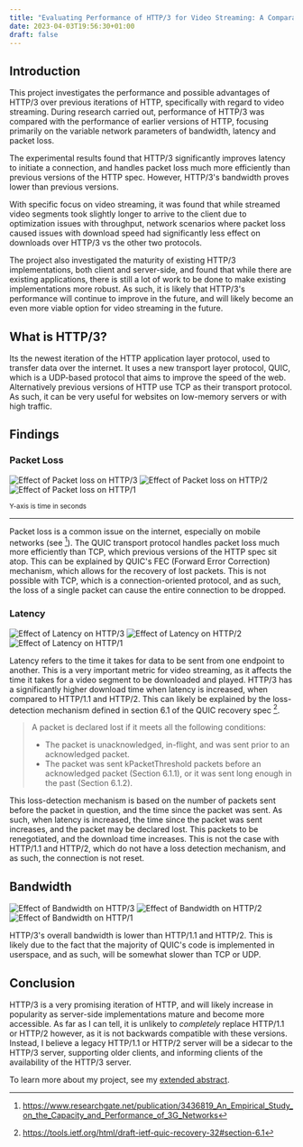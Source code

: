 ```yaml
---
title: "Evaluating Performance of HTTP/3 for Video Streaming: A Comparative Study with Previous Versions of HTTP"
date: 2023-04-03T19:56:30+01:00
draft: false
---
```


## Introduction

This project investigates the performance and possible advantages of HTTP/3 over previous iterations of HTTP, specifically with regard to video streaming. During research carried out, performance of HTTP/3 was compared with the performance of earlier versions of HTTP, focusing primarily on the variable network parameters of bandwidth, latency and packet loss.

The experimental results found that HTTP/3 significantly improves latency to initiate a connection, and handles packet loss much more efficiently than previous versions of the HTTP spec. However, HTTP/3's bandwidth proves lower than previous versions.

With specific focus on video streaming, it was found that while streamed video segments took slightly longer to arrive to the client due to optimization issues with throughput, network scenarios where packet loss caused issues with download speed had significantly less effect on downloads over HTTP/3 vs the other two protocols.

The project also investigated the maturity of existing HTTP/3 implementations, both client and server-side, and found that while there are existing applications, there is still a lot of work to be done to make existing implementations more robust. As such, it is likely that HTTP/3's performance will continue to improve in the future, and will likely become an even more viable option for video streaming in the future.

## What is HTTP/3?

Its the newest iteration of the HTTP application layer protocol, used to transfer data over the internet. It uses a new transport layer protocol, QUIC, which is a UDP-based protocol that aims to improve the speed of the web. Alternatively previous versions of HTTP use TCP as their transport protocol. As such, it can be very useful for websites on low-memory servers or with high traffic.

## Findings

### Packet Loss

![Effect of Packet loss on HTTP/3](/img/quic-vs-tcp/loss/loss_http3.svg)
![Effect of Packet loss on HTTP/2](/img/quic-vs-tcp/loss/loss_http2.svg)
![Effect of Packet loss on HTTP/1](/img/quic-vs-tcp/loss/loss_http1.svg)

<!-- <div style="width: 55vw; transform: translateX(calc((75vw - 100vw)/2)); display: flex; align-items: center; justify-content: space-around"> 
    <img style="display: inline-block; max-width:350px; height: 300px" src="/img/quic-vs-tcp/loss/loss_http3.svg" alt="Effect of packet loss on HTTP/3">
    <img style="display: inline-block; max-width:350px; height: 300px" src="/img/quic-vs-tcp/loss/loss_http2.svg" alt="Effect of packet loss on HTTP/2" >
    <img style="display: inline-block; max-width:350px; height: 300px" src="/img/quic-vs-tcp/loss/loss_http1.svg" alt="Effect of packet loss on HTTP/1.1" >
</div> -->
<small>Y-axis is time in seconds</small>

---

Packet loss is a common issue on the internet, especially on mobile networks (see [^1]). The QUIC transport protocol handles packet loss much more efficiently than TCP, which previous versions of the HTTP spec sit atop. This can be explained by QUIC's FEC (Forward Error Correction) mechanism, which allows for the recovery of lost packets. This is not possible with TCP, which is a connection-oriented protocol, and as such, the loss of a single packet can cause the entire connection to be dropped.

### Latency

![Effect of Latency on HTTP/3](/img/quic-vs-tcp/latency/latency_http3.svg)
![Effect of Latency on HTTP/2](/img/quic-vs-tcp/latency/latency_http2.svg)
![Effect of Latency on HTTP/1](/img/quic-vs-tcp/latency/latency_http1.svg)

<!-- <div style="width: 55vw; transform: translateX(calc((75vw - 100vw)/2)); display: flex; align-items: center; justify-content: space-around"> 
    <img style="display: inline-block; width:400px; height: 350px" src="/img/quic-vs-tcp/latency/latency_http3.svg" alt="Effect of latency on HTTP/3">
    <img style="display: inline-block; width:400px; height: 350px" src="/img/quic-vs-tcp/latency/latency_http2.svg" alt="Effect of latency on HTTP/2" >
    <img style="display: inline-block; width:400px; height: 350px" src="/img/quic-vs-tcp/latency/latency_http1.svg" alt="Effect of latency on HTTP/1.1" >
</div> -->

Latency refers to the time it takes for data to be sent from one endpoint to another. This is a very important metric for video streaming, as it affects the time it takes for a video segment to be downloaded and played. HTTP/3 has a significantly higher download time when latency is increased, when compared to HTTP/1.1 and HTTP/2. This can likely be explained by the loss-detection mechanism defined in section 6.1 of the QUIC recovery spec [^2].

> A packet is declared lost if it meets all the following conditions:
>
> - The packet is unacknowledged, in-flight, and was sent prior to an acknowledged packet.
> - The packet was sent kPacketThreshold packets before an acknowledged packet (Section 6.1.1), or it was sent long enough in the past (Section 6.1.2).

This loss-detection mechanism is based on the number of packets sent before the packet in question, and the time since the packet was sent. As such, when latency is increased, the time since the packet was sent increases, and the packet may be declared lost. This packets to be renegotiated, and the download time increases. This is not the case with HTTP/1.1 and HTTP/2, which do not have a loss detection mechanism, and as such, the connection is not reset.

## Bandwidth

![Effect of Bandwidth on HTTP/3](/img/quic-vs-tcp/bandwidth/bandwidth_http3.svg)
![Effect of Bandwidth on HTTP/2](/img/quic-vs-tcp/bandwidth/bandwidth_http2.svg)
![Effect of Bandwidth on HTTP/1](/img/quic-vs-tcp/bandwidth/bandwidth_http1.svg)

<!-- <div style="width: 65vw; transform: translateX(calc((65vw - 100vw)/2)); display: flex; align-items: center; justify-content: space-around"> 
    <img style="display: inline-block; max-width:400px; height: 350px" src="/img/quic-vs-tcp/bandwidth/bandwidth_http3.svg" alt="Effect of packet loss on HTTP/3">
    <img style="display: inline-block; max-width:400px; height: 350px" src="/img/quic-vs-tcp/bandwidth/bandwidth_http2.svg" alt="Effect of packet loss on HTTP/2" >
    <img style="display: inline-block; max-width:400px; height: 350px" src="/img/quic-vs-tcp/bandwidth/bandwidth_http1.svg" alt="Effect of packet loss on HTTP/1.1" >
</div> -->

HTTP/3's overall bandwidth is lower than HTTP/1.1 and HTTP/2. This is likely due to the fact that the majority of QUIC's code is implemented in userspace, and as such, will be somewhat slower than TCP or UDP.

## Conclusion

HTTP/3 is a very promising iteration of HTTP, and will likely increase in popularity as server-side implementations mature and become more accessible. As far as I can tell, it is unlikely to *completely* replace HTTP/1.1 or HTTP/2 however, as it is not backwards compatible with these versions. Instead, I believe a legacy HTTP/1.1 or HTTP/2 server will be a sidecar to the HTTP/3 server, supporting older clients, and informing clients of the availability of the HTTP/3 server.

To learn more about my project, see my [extended abstract](/doc/fyp/extended_abstract.pdf).

[^1]: https://www.researchgate.net/publication/3436819_An_Empirical_Study_on_the_Capacity_and_Performance_of_3G_Networks
[^2]: https://tools.ietf.org/html/draft-ietf-quic-recovery-32#section-6.1
